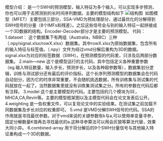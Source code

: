 模型介绍： 是一个SWH的预测模型，输入特征为多个输入，可以实现多步预测，你也可以用于去预测别的长时间序列数据。主要的模型结构如下
![结构图](https://github.com/user-attachments/assets/8188401a-3776-438e-87f2-787a2791f666)
 如图模型（MFET）主要包括三部分，SSA-VMD为预处理部分，通过最优化的分解得到SWH信号的分量（8个IMFs和残差）。之后这些信号会与别的输入特征一起拼接成一个3D数据的结构。Encoder-Decoder部分才是主要的预测模型。 代码：
1.dataset： 这个数据集下有两组（Australia，NBBC）三种（.npy/signal.xlsx/rowX.xlsx）数据集。其中rowX.xlsx为原始数据集，包含所有的输入特征与标签值。（.npy）文件为经过vmd分解后重构为3D的数据。signal.xlsx为对应的标签数据（SWH）。在预测模型的代码里，只涉及后两部分数据集。
2.main—new 这个是模型运行的主代码，其中包括定义各种重要参数（eg.输入特征数量，输入步长，预测步长，以及各种超参数等），数据集划分逻辑，训练与测试部分还有最后的评价指标。这个长序列预测模型的数据集会在代码自动划分，因为它的时序非常重要，不会随机挑选数据，所有训练集与测试集的代码就放在一起了。当然数据集里就没有训练集测试集之分。所有的参数在代码后都有注释。
3.model 这个是主要模型的代码。主要包括的几个模块为SE，MHCA,CA,Revin等。主要的模型框架图以及主模型代码会在论文发表后公开。
4.weighting 是一些权重文件，可以复现论文中的实验结果。在测试集之前加载不同数据集及步长对应的权重即可。
5.vmd 是VMD分解SWH信号的代码。SSA的作用就是寻找最优参数。对于vmd来说的关键参数有k与a,可以使用单变量寻参，固定分解数量K值再去寻找最优的a.这种寻参算法可以用会灰狼等算法代替，效果大同小异。
6.combined-array 用于将分解后的9个SWH分量信号与其他输入特征重构成一个3D的数据。
